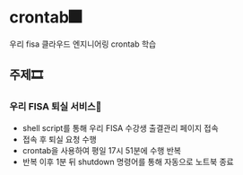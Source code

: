# crontab🎆
우리 fisa 클라우드 엔지니어링 crontab 학습

## 주제🎞

### 우리 FISA 퇴실 서비스🎨
- shell script를 통해 우리 FISA 수강생 출결관리 페이지 접속
- 접속 후 퇴실 요청 수행
- crontab을 사용하여 평일 17시 51분에 수행 반복
- 반복 이후 1분 뒤 shutdown 명령어를 통해 자동으로 노트북 종료
